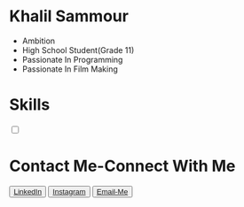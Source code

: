 <h1>Khalil Sammour</h1>
<ul>
               
<li>Ambition</li>
<li>High School Student(Grade 11)</li>
<li>Passionate In Programming</li>
<li>Passionate In Film Making</li>
</ul>
<h1>Skills</h1>
<input type="checkbox" value="html">

<h1>Contact Me-Connect With Me</h1>

<p>
<button><a href="https://www.linkedin.com/in/khalil-sammour-3186b0205/">LinkedIn  </a></button>
<button><a href="https://www.instagram.com/sammour_khalil/">Instagram  </a></button>
<button><a href="mailto:khalil.almortada@hotmail.com">Email-Me</a></button>
</p> 